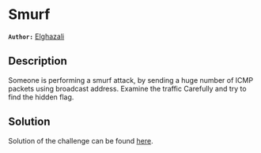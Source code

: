 # Smurf

**`Author:`** [Elghazali](https://github.com/Elghazali-99)

## Description

Someone is performing a smurf attack, by sending a huge number of ICMP packets using broadcast address.
Examine the traffic Carefully and try to find the hidden flag.

## Solution

Solution of the challenge can be found [here](solution/).